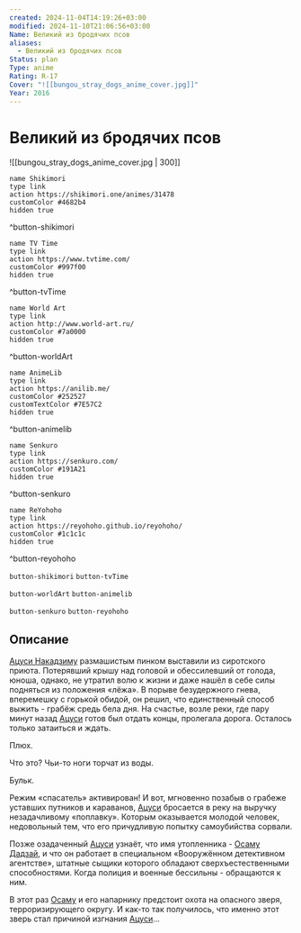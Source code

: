 ```yaml
---
created: 2024-11-04T14:19:26+03:00
modified: 2024-11-10T21:06:56+03:00
Name: Великий из бродячих псов
aliases:
  - Великий из бродячих псов
Status: plan
Type: anime
Rating: R-17
Cover: "![[bungou_stray_dogs_anime_cover.jpg]]"
Year: 2016
---
```


# Великий из бродячих псов

![[bungou_stray_dogs_anime_cover.jpg | 300]]

```button
name Shikimori
type link
action https://shikimori.one/animes/31478
customColor #4682b4
hidden true
```
^button-shikimori

```button
name TV Time
type link
action https://www.tvtime.com/
customColor #997f00
hidden true
```
^button-tvTime

```button
name World Art
type link
action http://www.world-art.ru/
customColor #7a0000
hidden true
```
^button-worldArt

```button
name AnimeLib
type link
action https://anilib.me/
customColor #252527
customTextColor #7E57C2
hidden true
```
^button-animelib

```button
name Senkuro
type link
action https://senkuro.com/
customColor #191A21
hidden true
```
^button-senkuro

```button
name ReYohoho
type link
action https://reyohoho.github.io/reyohoho/
customColor #1c1c1c
hidden true
```
^button-reyohoho

`button-shikimori` `button-tvTime`

`button-worldArt` `button-animelib`

`button-senkuro` `button-reyohoho`

## Описание

[Ацуси Накадзиму](https://shikimori.one/characters/125055-atsushi-nakajima) размашистым пинком выставили из сиротского приюта. Потерявший крышу над головой и обессилевший от голода, юноша, однако, не утратил волю к жизни и даже нашёл в себе силы подняться из положения «лёжа». В порыве безудержного гнева, вперемешку с горькой обидой, он решил, что единственный способ выжить - грабёж средь бела дня. На счастье, возле реки, где пару минут назад [Ацуси](https://shikimori.one/characters/125055-atsushi-nakajima) готов был отдать концы, пролегала дорога. Осталось только затаиться и ждать.

Плюх.

Что это? Чьи-то ноги торчат из воды.

Бульк.

Режим «спасатель» активирован! И вот, мгновенно позабыв о грабеже уставших путников и караванов, [Ацуси](https://shikimori.one/characters/125055-atsushi-nakajima) бросается в реку на выручку незадачливому «поплавку». Которым оказывается молодой человек, недовольный тем, что его причудливую попытку самоубийства сорвали.

Позже озадаченный [Ацуси](https://shikimori.one/characters/125055-atsushi-nakajima) узнаёт, что имя утопленника - [Осаму Дадзай](https://shikimori.one/characters/125056-osamu-dazai), и что он работает в специальном «Вооружённом детективном агентстве», штатные сыщики которого обладают сверхъестественными способностями. Когда полиция и военные бессильны - обращаются к ним.

В этот раз [Осаму](https://shikimori.one/characters/125056-osamu-dazai) и его напарнику предстоит охота на опасного зверя, терроризирующего округу. И как-то так получилось, что именно этот зверь стал причиной изгнания [Ацуси](https://shikimori.one/characters/125055-atsushi-nakajima)...

